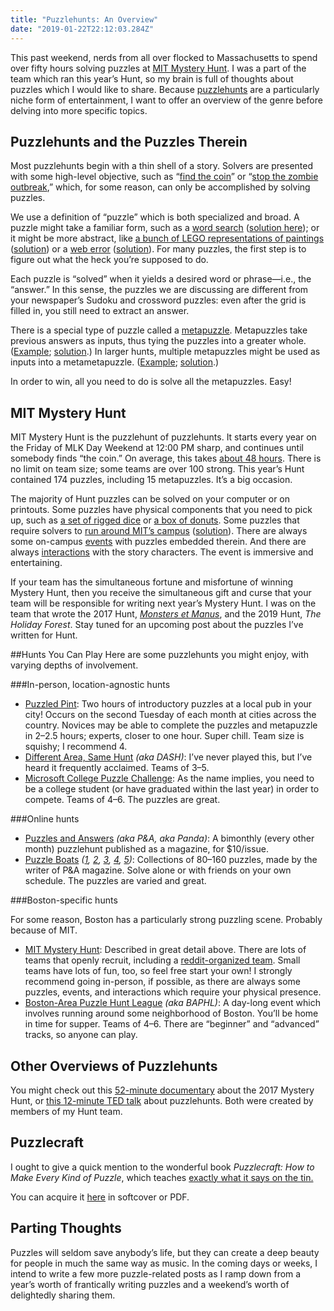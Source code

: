 ```yaml
---
title: "Puzzlehunts: An Overview"
date: "2019-01-22T22:12:03.284Z"
---
```

This past weekend, nerds from all over flocked to Massachusetts to spend over fifty hours solving puzzles at [MIT Mystery Hunt](https://href.li/?http://www.mit.edu/~puzzle/). I was a part of the team which ran this year’s Hunt, so my brain is full of thoughts about puzzles which I would like to share. Because [puzzlehunts](https://href.li/?https://en.wikipedia.org/wiki/Puzzlehunt) are a particularly niche form of entertainment, I want to offer an overview of the genre before delving into more specific topics.

## Puzzlehunts and the Puzzles Therein
Most puzzlehunts begin with a thin shell of a story. Solvers are presented with some high-level objective, such as “[find the coin](https://href.li/?http://www.mit.edu/~puzzle/coingallery.html)” or “[stop the zombie outbreak](https://href.li/?http://www.baphl.org/8/),” which, for some reason, can only be accomplished by solving puzzles.

We use a definition of “puzzle” which is both specialized and broad. A puzzle might take a familiar form, such as a [word search](https://href.li/?http://www.baphl.org/18/pdfs/Heat_Heavenly%20Bodies_%20(V).pdf) ([solution here](https://href.li/?http://www.baphl.org/18/pdfs/Heat_Heavenly%20Bodies_%20(solution).pdf)); or it might be more abstract, like [a bunch of LEGO representations of paintings](https://href.li/?http://web.mit.edu/puzzle/www/2017/puzzle/master_pieces.html) ([solution](https://href.li/?http://web.mit.edu/puzzle/www/2017/solution/master_pieces.html)) or a [web error](https://href.li/?https://www.collegepuzzlechallenge.com/Puzzles/ViewPuzzle.ashx?id=52) ([solution](https://href.li/?https://www.collegepuzzlechallenge.com/Puzzles/ViewPuzzle.ashx?id=52&view=solution)). For many puzzles, the first step is to figure out what the heck you’re supposed to do.

Each puzzle is “solved” when it yields a desired word or phrase—i.e., the “answer.” In this sense, the puzzles we are discussing are different from your newspaper’s Sudoku and crossword puzzles: even after the grid is filled in, you still need to extract an answer.

There is a special type of puzzle called a [metapuzzle](https://href.li/?https://en.wikipedia.org/wiki/Metapuzzle). Metapuzzles take previous answers as inputs, thus tying the puzzles into a greater whole. ([Example](https://href.li/?http://web.mit.edu/puzzle/www/2017/round/bridge.html); [solution](https://href.li/?http://web.mit.edu/puzzle/www/2017/solution/bridge.html).) In larger hunts, multiple metapuzzles might be used as inputs into a metametapuzzle. ([Example](https://href.li/?http://web.mit.edu/puzzle/www/2015/puzzle/atlantis_meta_meta/); [solution](https://href.li/?http://web.mit.edu/puzzle/www/2015/puzzle/atlantis_meta_meta/solution/).)

In order to win, all you need to do is solve all the metapuzzles. Easy!

## MIT Mystery Hunt
MIT Mystery Hunt is the puzzlehunt of puzzlehunts. It starts every year on the Friday of MLK Day Weekend at 12:00 PM sharp, and continues until somebody finds “the coin.” On average, this takes [about 48 hours](https://twitter.com/ckingsc/status/1085691231814979584). There is no limit on team size; some teams are over 100 strong. This year’s Hunt contained 174 puzzles, including 15 metapuzzles. It’s a big occasion.

The majority of Hunt puzzles can be solved on your computer or on printouts. Some puzzles have physical components that you need to pick up, such as [a set of rigged dice](http://web.mit.edu/puzzle/www/2015/puzzle/game/solution/) or [a box of donuts](http://web.mit.edu/puzzle/www/2019/solution/funkin.html). Some puzzles that require solvers to [run around MIT’s campus](http://web.mit.edu/puzzle/www/2016/puzzle/follow_the_pipes/) ([solution](http://web.mit.edu/puzzle/www/2016/puzzle/follow_the_pipes/solution/)). There are always some on-campus [events](http://web.mit.edu/puzzle/www/2017/handbook.html#event-rules) with puzzles embedded therein. And there are always [interactions](https://www.youtube.com/watch?v=z7XeFL3jV_A) with the story characters. The event is immersive and entertaining.

If your team has the simultaneous fortune and misfortune of winning Mystery Hunt, then you receive the simultaneous gift and curse that your team will be responsible for writing next year’s Mystery Hunt. I was on the team that wrote the 2017 Hunt, [*Monsters et Manus*](https://href.li/?http://web.mit.edu/puzzle/www/2017/), and the 2019 Hunt, *The Holiday Forest*. Stay tuned for an upcoming post about the puzzles I’ve written for Hunt.

##Hunts You Can Play
Here are some puzzlehunts you might enjoy, with varying depths of involvement.

###In-person, location-agnostic hunts

* [Puzzled Pint](https://href.li/?http://www.puzzledpint.com/): Two hours of introductory puzzles at a local pub in your city! Occurs on the second Tuesday of each month at cities across the country. Novices may be able to complete the puzzles and metapuzzle in 2–2.5 hours; experts, closer to one hour. Super chill. Team size is squishy; I recommend 4.
* [Different Area, Same Hunt](https://href.li/?http://playdash.org/) *(aka DASH)*: I’ve never played this, but I’ve heard it frequently acclaimed. Teams of 3–5.
* [Microsoft College Puzzle Challenge](https://href.li/?https://www.collegepuzzlechallenge.com/): As the name implies, you need to be a college student (or have graduated within the last year) in order to compete. Teams of 4–6. The puzzles are great.

###Online hunts

* [Puzzles and Answers](https://href.li/?http://pandamagazine.com/) *(aka P&A, aka Panda)*: A bimonthly (every other month) puzzlehunt published as a magazine, for $10/issue.
* [Puzzle Boats](https://href.li/?http://pandamagazine.com/island5/) *([1](https://href.li/?http://www.pandamagazine.com/island/), [2](https://href.li/?http://www.pandamagazine.com/island2/index.php), [3](https://href.li/?http://www.pandamagazine.com/island3/index.php), [4](https://href.li/?http://www.pandamagazine.com/island4/index.php), [5](https://href.li/?http://pandamagazine.com/island5/))*: Collections of 80–160 puzzles, made by the writer of P&A magazine. Solve alone or with friends on your own schedule. The puzzles are varied and great.


###Boston-specific hunts

For some reason, Boston has a particularly strong puzzling scene. Probably because of MIT.

* [MIT Mystery Hunt](https://href.li/?http://web.mit.edu/puzzle/www/nexthunt.html): Described in great detail above. There are lots of teams that openly recruit, including a [reddit-organized team](https://href.li/?https://www.reddit.com/r/testsolution). Small teams have lots of fun, too, so feel free start your own! I strongly recommend going in-person, if possible, as there are always some puzzles, events, and interactions which require your physical presence.
* [Boston-Area Puzzle Hunt League](https://href.li/?http://www.baphl.org/) *(aka BAPHL)*: A day-long event which involves running around some neighborhood of Boston. You’ll be home in time for supper. Teams of 4–6. There are “beginner” and “advanced” tracks, so anyone can play.

## Other Overviews of Puzzlehunts
You might check out this [52-minute documentary](https://www.youtube.com/watch?v=J8dqmk4YCQk) about the 2017 Mystery Hunt, or [this 12-minute TED talk](https://www.youtube.com/watch?v=v4ly_-IIFCQ) about puzzlehunts. Both were created by members of my Hunt team.

## Puzzlecraft
I ought to give a quick mention to the wonderful book *Puzzlecraft: How to Make Every Kind of Puzzle*, which teaches [exactly what it says on the tin.](https://href.li/?https://tvtropes.org/pmwiki/pmwiki.php/Main/ExactlyWhatItSaysOnTheTin)

You can acquire it [here](https://href.li/?https://shop.lonesharkgames.com/collections/puzzlecraft) in softcover or PDF.

## Parting Thoughts
Puzzles will seldom save anybody’s life, but they can create a deep beauty for people in much the same way as music. In the coming days or weeks, I intend to write a few more puzzle-related posts as I ramp down from a year’s worth of frantically writing puzzles and a weekend’s worth of delightedly sharing them.